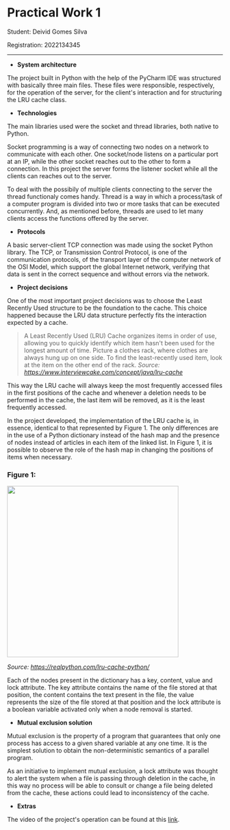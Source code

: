 # Practical Work 1

Student: Deivid Gomes Silva

Registration: 2022134345
_________________

- **System architecture**

The project built in Python with the help of the PyCharm IDE was structured with basically three main files. These files were responsible, respectively, for the operation of the server, for the client's interaction and for structuring the LRU cache class.

- **Technologies**

The main libraries used were the socket and thread libraries, both native to Python.

Socket programming is a way of connecting two nodes on a network to communicate with each other. One socket/node listens on a particular port at an IP, while the other socket reaches out to the other to form a connection. In this project the server forms the listener socket while all the clients can reaches out to the server.

To deal with the possibily of multiple clients connecting to the server the thread functionaly comes handy. Thread is a way in which a process/task of a computer program is divided into two or more tasks that can be executed concurrently. And, as mentioned before, threads are used to let many clients access the functions offered by the server.

- **Protocols**

A basic server-client TCP connection was made using the socket Python library. The TCP, or Transmission Control Protocol, is one of the communication protocols, of the transport layer of the computer network of the OSI Model, which support the global Internet network, verifying that data is sent in the correct sequence and without errors via the network.

- **Project decisions**

One of the most important project decisions was to choose the Least Recently Used structure to be the foundation to the cache. This choice happened because the LRU data structure perfectly fits the interaction expected by a cache.

> A Least Recently Used (LRU) Cache organizes items in order of use, allowing you to quickly identify which item hasn't been used for the longest amount of time.
Picture a clothes rack, where clothes are always hung up on one side. To find the least-recently used item, look at the item on the other end of the rack. <em>Source: <https://www.interviewcake.com/concept/java/lru-cache></em>

This way the LRU cache will always keep the most frequently accessed files in the first positions of the cache and whenever a deletion needs to be performed in the cache, the last item will be removed, as it is the least frequently accessed.

In the project developed, the implementation of the LRU cache is, in essence, identical to that represented by Figure 1. The only differences are in the use of a Python dictionary instead of the hash map and the presence of nodes instead of articles in each item of the linked list. In Figure 1, it is possible to observe the role of the hash map in changing the positions of items when necessary.

### Figure 1:

<img src="https://files.realpython.com/media/cache_internal_representation_1.6fdd3a39fa28.png" width="400" height="400"/>

<em>Source: <https://realpython.com/lru-cache-python/></em>

Each of the nodes present in the dictionary has a key, content, value and lock attribute. The key attribute contains the name of the file stored at that position, the content contains the text present in the file, the value represents the size of the file stored at that position and the lock attribute is a boolean variable activated only when a node removal is started.

- **Mutual exclusion solution**

Mutual exclusion is the property of a program that guarantees that only one process has access to a given shared variable at any one time. It is the simplest solution to obtain the non-deterministic semantics of a parallel program.

As an initiative to implement mutual exclusion, a lock attribute was thought to alert the system when a file is passing through deletion in the cache, in this way no process will be able to consult or change a file being deleted from the cache, these actions could lead to inconsistency of the cache.

- **Extras**

The video of the project's operation can be found at this [link](https://youtu.be/aanUUhS2w5M).
